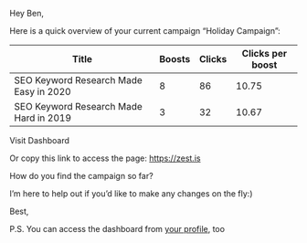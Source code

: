 Hey Ben,

Here is a quick overview of your current campaign “Holiday Campaign”:

| Title                                  	| Boosts 	| Clicks 	| Clicks per boost 	|
|----------------------------------------	|--------	|--------	|------------------	|
| SEO Keyword Research Made Easy in 2020 	| 8      	| 86     	| 10.75            	|
| SEO Keyword Research Made Hard in 2019 	| 3      	| 32     	| 10.67            	|


Visit Dashboard

Or copy this link to access the page: https://zest.is

How do you find the campaign so far?

I’m here to help out if you’d like to make any changes on the fly:)

Best,


P.S. You can access the dashboard from [your profile](https://distilled.zest.is/zester/benjamin-salomon), too
